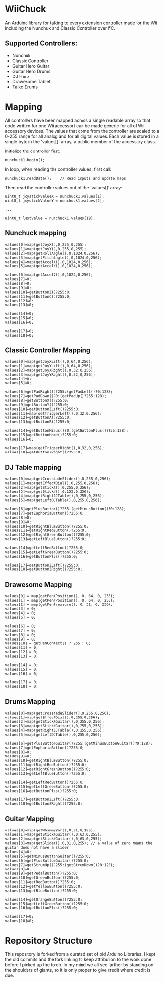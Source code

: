 # WiiChuck
An Arduino library for talking to every extension controller made for the Wii including the Nunchuk and Classic Controller over I²C.

## Supported Controllers:

* Nunchuk
* Classic Controller
* Guitar Hero Guitar
* Guitar Hero Drums
* DJ Hero
* Drawesome Tablet
* Taiko Drums


# Mapping

All controllers have been mapped across a single readable array so that code written for one Wii accessort can be made generic for all of Wii accessory devices. The values that come from the controller are scaled to a 0-255 range for all analog and for all digital values. Each value is stored in a single byte in the 'values[]' array, a public member of the accessory class.

Initialize the controller first:

```
nunchuck1.begin();
```

In loop, when reading the controller values, first call:

```
nunchuck1.readData();    // Read inputs and update maps
```

Then read the controller values out of the 'values[]' array:

```
uint8_t joystickValueX = nunchuck1.values[1];
uint8_t joystickValueY = nunchuck1.values[2];

...

uint8_t lastValue = nunchuck1.values[19];

```

## Nunchuck mapping

```
values[0]=map(getJoyX(),0,255,0,255);
values[1]=map(getJoyY(),0,255,0,255);
values[2]=map(getRollAngle(),0,1024,0,256);
values[3]=map(getPitchAngle(),0,1024,0,256);
values[4]=map(getAccelX(),0,1024,0,256);
values[5]=map(getAccelY(),0,1024,0,256);

values[6]=map(getAccelZ(),0,1024,0,256);
values[7]=0;
values[8]=0;
values[9]=0;
values[10]=getButtonZ()?255:0;
values[11]=getButtonC()?255:0;
values[12]=0;
values[13]=0;

values[14]=0;
values[15]=0;
values[16]=0;

values[17]=0;
values[18]=0;
```

## Classic Controller Mapping

```
values[0]=map(getJoyXLeft(),0,64,0,256);
values[1]=map(getJoyYLeft(),0,64,0,256);
values[2]=map(getJoyXRight(),0,32,0,256);
values[3]=map(getJoyYRight(),0,32,0,256);
values[4]=0;
values[5]=0;

values[6]=getPadRight()?255:(getPadLeft()?0:128);
values[7]=getPadDown()?0:(getPadUp()?255:128);
values[8]=getButtonX()?255:0;
values[9]=getButtonY()?255:0;
values[10]=getButtonZLeft()?255:0;
values[11]=map(getTriggerLeft(),0,32,0,256);
values[12]=getButtonA()?255:0;
values[13]=getButtonB()?255:0;

values[14]=getButtonMinus()?0:(getButtonPlus()?255:128);
values[15]=getButtonHome()?255:0;
values[16]=0;

values[17]=map(getTriggerRight(),0,32,0,256);
values[18]=getButtonZRight()?255:0;
```

## DJ Table mapping

```
values[0]=map(getCrossfadeSlider(),0,255,0,256);
values[1]=map(getEffectDial(),0,255,0,256);
values[2]=map(getStickX(),0,255,0,256);
values[3]=map(getStickY(),0,255,0,256);
values[4]=map(getRightDJTable(),0,255,0,256);
values[5]=map(getLeftDJTable(),0,255,0,256);

values[6]=getPlusButton()?255:(getMinusButton()?0:128);
values[7]=getEuphoriaButton()?255:0;
values[8]=0;
values[9]=0;
values[10]=getRightBlueButton()?255:0;
values[11]=getRightRedButton()?255:0;
values[12]=getRightGreenButton()?255:0;
values[13]=getLeftBlueButton()?255:0;

values[14]=getLeftRedButton()?255:0;
values[15]=getLeftGreenButton()?255:0;
values[16]=getButtonPlus()?255:0;

values[17]=getButtonZLeft()?255:0;
values[18]=getButtonZRight()?255:0;
```

## Drawesome Mapping

```
values[0] = map(getPenXPosition(), 0, 64, 0, 256);
values[1] = map(getPenYPosition(), 0, 64, 0, 256);
values[2] = map(getPenPressure(), 0, 32, 0, 256);
values[3] = 0;
values[4] = 0;
values[5] = 0;

values[6] = 0;
values[7] = 0;
values[8] = 0;
values[9] = 0;
values[10] = getPenContact() ? 255 : 0;
values[11] = 0;
values[12] = 0;
values[13] = 0;

values[14] = 0;
values[15] = 0;
values[16] = 0;

values[17] = 0;
values[18] = 0;
```

## Drums Mapping

```
values[0]=map(getCrossfadeSlider(),0,255,0,256);
values[1]=map(getEffectDial(),0,255,0,256);
values[2]=map(getStickXGuitar(),0,255,0,256);
values[3]=map(getStickYGuitar(),0,255,0,256);
values[4]=map(getRightDJTable(),0,255,0,256);
values[5]=map(getLeftDJTable(),0,255,0,256);

values[6]=getPlusButtonGuitar()?255:(getMinusButtonGuitar()?0:128);
values[7]=getEuphoriaButton()?255:0;
values[8]=0;
values[9]=0;
values[10]=getRightBlueButton()?255:0;
values[11]=getRightRedButton()?255:0;
values[12]=getRightGreenButton()?255:0;
values[13]=getLeftBlueButton()?255:0;

values[14]=getLeftRedButton()?255:0;
values[15]=getLeftGreenButton()?255:0;
values[16]=getButtonPlus()?255:0;

values[17]=getButtonZLeft()?255:0;
values[18]=getButtonZRight()?255:0;
```

## Guitar Mapping

```
values[0]=map(getWhammyBar(),0,31,0,255);
values[1]=map(getStickXGuitar(),0,63,0,255);
values[2]=map(getStickYGuitar(),0,63,0,255);
values[3]=map(getSlider(),0,31,0,255); // a value of zero means the guitar does not have a slider
values[4]=0;
values[5]=getMinusButtonGuitar()?255:0;
values[6]=getPlusButtonGuitar()?255:0;
values[7]=getStrumUp()?255:(getStrumDown()?0:128);
values[8]=0;
values[9]=getPedalButton()?255:0;
values[10]=getGreenButton()?255:0;
values[11]=getRedButton()?255:0;
values[12]=getYellowButton()?255:0;
values[13]=getBlueButton()?255:0;

values[14]=getOrangeButton()?255:0;
values[15]=getLeftGreenButton()?255:0;
values[16]=getButtonPlus()?255:0;

values[17]=0;
values[18]=0;
```



# Repository Structure
This repository is forked from a curated set of old Arduino Libraries. I kept the old commits and the fork linking to keep attribution to the work done before I picked up the torch. In my mind we all see farther by standing on the shoulders of giants, so it is only proper to give credit where credit is due.
